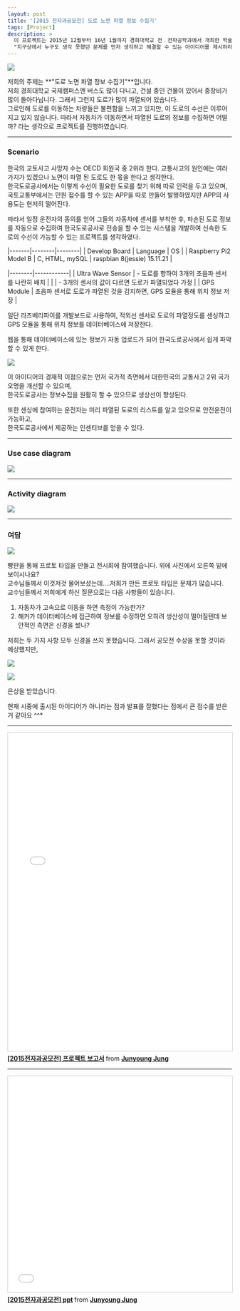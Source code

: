 ```yaml
---
layout: post
title: '[2015 전자과공모전] 도로 노면 파열 정보 수집기'
tags: [Project]
description: >
  이 프로젝트는 2015년 12월부터 16년 1월까지 경희대학교 전﹒전파공학과에서 개최한 학술대회에 제출했던 프로젝트입니다.  
  "지구상에서 누구도 생각 못했던 문제를 먼저 생각하고 해결할 수 있는 아이디어를 제시하라"라는 광범위한 주제의 학술대회에서 저는 [동아리 친구](https://www.facebook.com/jongryeol.oh.1?fref=pb&hc_location=friends_tab&pnref=friends.all)와 함께 참여를 했습니다.
---
```


![](/public/img/project/khuee-1.png)  

저희의 주제는 **"도로 노면 파열 정보 수집기"**입니다.  
저희 경희대학교 국제캠퍼스엔 버스도 많이 다니고, 건설 중인 건물이 있어서 중장비가 많이 돌아다닙니다. 그래서 그런지 도로가 많이 파열되어 있습니다.  
그로인해 도로를 이동하는 차량들은 불편함을 느끼고 있지만, 이 도로의 수선은 이루어지고 있지 않습니다. 따라서 자동차가 이동하면서 파열된 도로의 정보를 수집하면 어떨까? 라는 생각으로 프로젝트를 진행하였습니다.  

***

### Scenario  

한국의 교토사고 사망자 수는 OECD 회원국 중 2위라 한다.  교통사고의 원인에는 여러가지가 있겠으나 노면이 파열 된 도로도 한 몫을 한다고 생각한다.  
한국도로공사에서는 이렇게 수선이 필요한 도로를 찾기 위해 따로 인력을 두고 있으며, 국토교통부에서는 민원 접수를 할 수 있는 APP을 따로 만들어 발행하였지만 APP의 사용도는 현저히 떨어진다.  

따라서 일정 운전자의 동의를 얻어 그들의 자동차에 센서를 부착한 후, 파손된 도로 정보를 자동으로 수집하여 한국도로공사로 전송을 할 수 있는 시스템을 개발하여 신속한 도로의 수선이 가능할 수 있는 프로젝트를 생각하였다.  

|-------|--------|--------|
| Develop Board | Language | OS |
| Raspberry Pi2 Model B | C, HTML, mySQL | raspbian 8(jessie) 15.11.21 |

|--------|------------|
| Ultra Wave Sensor | - 도로를 향하여 3개의 초음파 센서를 나란히 배치 |
|              | - 3개의 센서의 값이 다르면 도로가 파열되었다 가정 |
| GPS Module | 초음파 센서로 도로가 파열된 것을 감지하면, GPS 모듈을 통해 위치 정보 저장 |  

일단 라즈베리파이를 개발보드로 사용하여, 적외선 센서로 도로의 파열정도를 센싱하고 GPS 모듈을 통해 위치 정보를 데이터베이스에 저장한다.  

웹을 통해 데이터베이스에 있는 정보가 자동 업로드가 되어 한국도로공사에서 쉽게 파악할 수 있게 한다.  

![](/public/img/project/khuee-2.png)  

이 아이디어의 경재적 이점으로는 먼저 국가적 측면에서 대한민국의 교통사고 2위 국가 오명을 개선할 수 있으며,  
한국도로공사는 정보수집을 원활히 할 수 있으므로 생상선이 향상된다.  

또한 센싱에 참여하는 운전자는 미리 파열된 도로의 리스트를 알고 있으므로 안전운전이 가능하고,  
한국도로공사에서 제공하는 인센티브를 얻을 수 있다.  

***

### Use case diagram

![](/public/img/project/khuee-3.png)

***

### Activity diagram

![](/public/img/project/khuee-4.png)  

***

### 여담

![](/public/img/project/khuee-5.jpg)   

빵판을 통해 프로토 타입을 만들고 전시회에 참여했습니다. 위에 사진에서 오른쪽 밑에 보이시나요?  
교수님들께서 이것저것 물어보셨는데....저희가 만든 프로토 타입은 문제가 많습니다.  
교수님들께서 저희에게 하신 질문으로는 다음 사항들이 있습니다.

1. 자동차가 고속으로 이동을 하면 측정이 가능한가?
2. 해커가 데이터베이스에 접근하여 정보를 수정하면 오히려 생산성이 떨어질텐데 보안적인 측면은 신경을 썼나?

저희는 두 가지 사항 모두 신경을 쓰지 못했습니다. 그래서 공모전 수상을 못할 것이라 예상했지만,  

![](/public/img/project/khuee-6.jpg)  

![](/public/img/project/khuee-7.jpg)  

은상을 받았습니다.  

현재 시중에 출시된 아이디어가 아니라는 점과 발표를 잘했다는 점에서 큰 점수를 받은거 같아요 ^^*  

***

<iframe src="//www.slideshare.net/slideshow/embed_code/key/lDCQZAsuWOWDsy" width="668" height="714" frameborder="0" marginwidth="0" marginheight="0" scrolling="no" style="border:1px solid #CCC; border-width:1px; margin-bottom:5px; max-width: 100%;" allowfullscreen> </iframe> <div style="margin-bottom:5px"> <strong> <a href="//www.slideshare.net/JunyoungJung8/2015-69803907" title="[2015전자과공모전] 프로젝트 보고서" target="_blank">[2015전자과공모전] 프로젝트 보고서</a> </strong> from <strong><a target="_blank" href="//www.slideshare.net/JunyoungJung8">Junyoung Jung</a></strong> </div>

***

<iframe src="//www.slideshare.net/slideshow/embed_code/key/prxtPyk79tHzCd" width="595" height="485" frameborder="0" marginwidth="0" marginheight="0" scrolling="no" style="border:1px solid #CCC; border-width:1px; margin-bottom:5px; max-width: 100%;" allowfullscreen> </iframe> <div style="margin-bottom:5px"> <strong> <a href="//www.slideshare.net/JunyoungJung8/2015-ppt-69803906" title="[2015전자과공모전] ppt" target="_blank">[2015전자과공모전] ppt</a> </strong> from <strong><a target="_blank" href="//www.slideshare.net/JunyoungJung8">Junyoung Jung</a></strong> </div>
